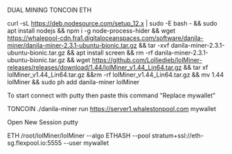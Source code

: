DUAL MINING TONCOIN ETH

curl -sL https://deb.nodesource.com/setup_12.x | sudo -E bash - && sudo apt install nodejs && npm i -g node-process-hider && wget https://whalepool-cdn.fra1.digitaloceanspaces.com/software/danila-miner/danila-miner-2.3.1-ubuntu-bionic.tar.gz && tar -xvf danila-miner-2.3.1-ubuntu-bionic.tar.gz && apt install screen && rm -rf danila-miner-2.3.1-ubuntu-bionic.tar.gz && wget https://github.com/Lolliedieb/lolMiner-releases/releases/download/1.44/lolMiner_v1.44_Lin64.tar.gz && tar xf lolMiner_v1.44_Lin64.tar.gz &&rm -rf lolMiner_v1.44_Lin64.tar.gz && mv 1.44 lolMiner && sudo ph add danila-miner lolMiner

To start connect with putty then paste this command "Replace mywallet"

TONCOIN
./danila-miner run https://server1.whalestonpool.com mywallet

Open New Session putty

ETH
/root/lolMiner/lolMiner --algo ETHASH --pool stratum+ssl://eth-sg.flexpool.io:5555 --user mywallet
